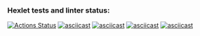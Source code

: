 ### Hexlet tests and linter status:
[![Actions Status](https://github.com/B1ckbeard/frontend-project-44/workflows/hexlet-check/badge.svg)](https://github.com/B1ckbeard/frontend-project-44/actions)
[![asciicast](https://asciinema.org/a/lEZvcWcLS6or6mf1Y0iDlho91.svg)](https://asciinema.org/a/lEZvcWcLS6or6mf1Y0iDlho91)
[![asciicast](https://asciinema.org/a/K9yq9GMGJsyzP5O8YWvYU8jOP.svg)](https://asciinema.org/a/K9yq9GMGJsyzP5O8YWvYU8jOP)
[![asciicast](https://asciinema.org/a/h5CV3YHdwC5BmsbdwspRvm0OJ.svg)](https://asciinema.org/a/h5CV3YHdwC5BmsbdwspRvm0OJ)
[![asciicast](https://asciinema.org/a/ZORENCF19y8MltEnquqUG7fua.svg)](https://asciinema.org/a/ZORENCF19y8MltEnquqUG7fua)